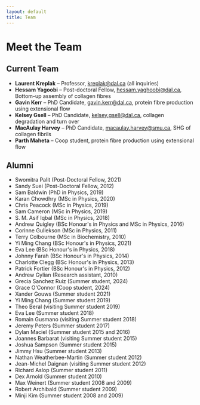 ```yaml
---
layout: default
title: Team
---
```


# Meet the Team

## Current Team
- **Laurent Kreplak** – Professor, kreplak@dal.ca (all inquiries)
- **Hessam Yagoobi** – Post-doctoral Fellow, hessam.yaghoobi@dal.ca, Bottom-up assembly of collagen fibres
- **Gavin Kerr** – PhD Candidate, gavin.kerr@dal.ca, protein fibre production using extensional flow
- **Kelsey Gsell** – PhD Candidate, kelsey.gsell@dal.ca, collagen degradation and turn over 
- **MacAulay Harvey** – PhD Candidate, macaulay.harvey@smu.ca, SHG of collagen fibrils
- **Parth Maheta** – Coop student, protein fibre production using extensional flow

## Alumni
- Swomitra Palit (Post-Doctoral Fellow, 2021)
- Sandy Suei (Post-Doctoral Fellow, 2012)
- Sam Baldwin (PhD in Physics, 2019)
- Karan Chowdhry (MSc in Physics, 2020)
- Chris Peacock (MSc in Physics, 2019)
- Sam Cameron (MSc in Physics, 2019)
- S. M. Asif Iqbal (MSc in Physics, 2018)
- Andrew Quigley (BSc Honour's in Physics and MSc in Physics, 2016)
- Corinne Gullekson (MSc in Physics, 2011)
- Terry Colbourne (MSc in Biochemistry, 2010)
- Yi Ming Chang (BSc Honour's in Physics, 2021)
- Eva Lee (BSc Honour's in Physics, 2018)
- Johnny Farah (BSc Honour's in Physics, 2014)
- Charlotte Clegg (BSc Honour's in Physics, 2013)
- Patrick Fortier (BSc Honour's in Physics, 2012)
- Andrew Gylian (Research assistant, 2010)
- Grecia Sanchez Ruiz (Summer student, 2024)
- Grace O'Connor (Coop student, 2024)
- Xander Gouws (Summer student 2021)
- Yi Ming Chang (Summer student 2019)
- Theo Beral (visiting Summer student 2019)
- Eva Lee (Summer student 2018)
- Romain Gusmano (visiting Summer student 2018)
- Jeremy Peters (Summer student 2017)
- Dylan Maciel (Summer student 2015 and 2016)
- Joannes Barbarat (visiting Summer student 2015)
- Joshua Sampson (Summer student 2015)
- Jimmy Hsu (Summer student 2013)
- Nathan Weatherbee-Martin (Summer student 2012)
- Jean-Michel Daignan (visiting Summer student 2012)
- Richard Aslop (Summer student 2011)
- Dex Arnold (Summer student 2010)
- Max Weinert (Summer student 2008 and 2009)
- Robert Archibald (Summer student 2009)
- Minji Kim (Summer student 2008 and 2009)

